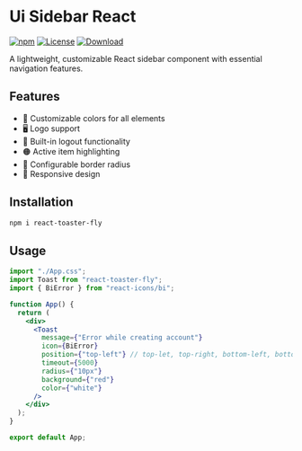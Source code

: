 # Ui Sidebar React

[![npm][version]][npm-url]
[![License][license]][npm-url]
[![Download][download]][npm-url]

[version]: https://img.shields.io/npm/v/react-toaster-fly.svg?style=flat-square
[license]: https://img.shields.io/github/license/your-username/react-toaster-fly?style=flat-square
[download]: https://img.shields.io/npm/dt/react-toaster-fly?style=flat-square
[npm-url]: https://www.npmjs.com/package/react-toaster-fly

A lightweight, customizable React sidebar component with essential navigation features.

## Features

- 🎨 Customizable colors for all elements
- 🖥️ Logo support
- 🔘 Built-in logout functionality
- 🟠 Active item highlighting
- 🔳 Configurable border radius
- 📱 Responsive design

## Installation

```bash
npm i react-toaster-fly
```

## Usage

```jsx
import "./App.css";
import Toast from "react-toaster-fly";
import { BiError } from "react-icons/bi";

function App() {
  return (
    <div>
      <Toast
        message={"Error while creating account"}
        icon={BiError}
        position={"top-left"} // top-let, top-right, bottom-left, bottom-right
        timeout={5000}
        radius={"10px"}
        background={"red"}
        color={"white"}
      />
    </div>
  );
}

export default App;
```
